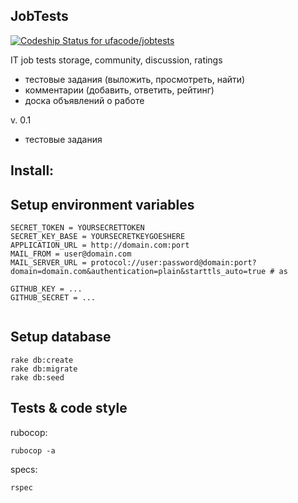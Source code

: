 JobTests
--------

[ ![Codeship Status for ufacode/jobtests](https://codeship.com/projects/339933f0-4cae-0133-3283-7691bbba1d6d/status?branch=master)](https://codeship.com/projects/106428)

IT job tests storage, community, discussion, ratings

- тестовые задания (выложить, просмотреть, найти)
- комментарии (добавить, ответить, рейтинг)
- доска объявлений о работе

v. 0.1

* тестовые задания

Install:
-----------------------

## Setup environment variables

```
SECRET_TOKEN = YOURSECRETTOKEN
SECRET_KEY_BASE = YOURSECRETKEYGOESHERE
APPLICATION_URL = http://domain.com:port
MAIL_FROM = user@domain.com
MAIL_SERVER_URL = protocol://user:password@domain:port?domain=domain.com&authentication=plain&starttls_auto=true # as

GITHUB_KEY = ... 
GITHUB_SECRET = ...
 
```

## Setup database
```
rake db:create
rake db:migrate
rake db:seed
```
## Tests & code style

rubocop:
```
rubocop -a
```

specs:
```
rspec
```
